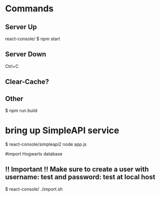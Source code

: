 # Commands

## Server Up
react-console/
$ npm start


## Server Down
Ctrl+C

## Clear-Cache?


## Other 
$ npm run build

# bring up SimpleAPI service
$ react-console/simpleapi2
node app.js


#import Hogwarts database
## !! Important !! Make sure to create a user with username: test and password: test at local host ##

$ react-console/
./import.sh


